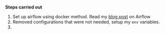 **Steps carried out**

1. Set up airflow using docker method. Read my [blog post]() on Airflow
2. Removed configurations that were not needed, setup my `env` variables.
3. 